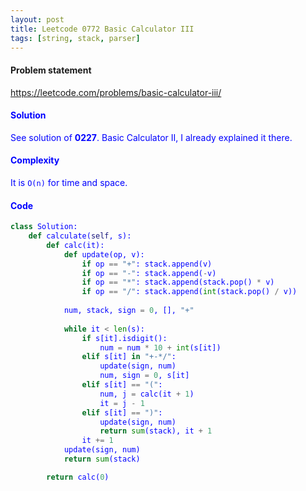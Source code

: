 ```yaml
---
layout: post
title: Leetcode 0772 Basic Calculator III
tags: [string, stack, parser]
---
```


#### Problem statement

<a href="https://leetcode.com/problems/basic-calculator-iii/"> <font color = blue>https://leetcode.com/problems/basic-calculator-iii/

#### Solution
See solution of **0227**. Basic Calculator II, I already explained it there.

#### Complexity
It is `O(n)` for time and space.

#### Code
```python
class Solution:
    def calculate(self, s):    
        def calc(it):
            def update(op, v):
                if op == "+": stack.append(v)
                if op == "-": stack.append(-v)
                if op == "*": stack.append(stack.pop() * v)
                if op == "/": stack.append(int(stack.pop() / v))
        
            num, stack, sign = 0, [], "+"
            
            while it < len(s):
                if s[it].isdigit():
                    num = num * 10 + int(s[it])
                elif s[it] in "+-*/":
                    update(sign, num)
                    num, sign = 0, s[it]
                elif s[it] == "(":
                    num, j = calc(it + 1)
                    it = j - 1
                elif s[it] == ")":
                    update(sign, num)
                    return sum(stack), it + 1
                it += 1
            update(sign, num)
            return sum(stack)

        return calc(0)
```

